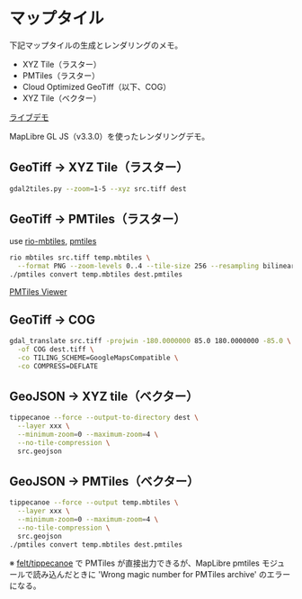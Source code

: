# マップタイル

下記マップタイルの生成とレンダリングのメモ。

- XYZ Tile（ラスター）
- PMTiles（ラスター）
- Cloud Optimized GeoTiff（以下、COG）
- XYZ Tile（ベクター）

[ライブデモ](https://seotaro.github.io/map-tile/)

MapLibre GL JS（v3.3.0）を使ったレンダリングデモ。

## GeoTiff -> XYZ Tile（ラスター）

```bash
gdal2tiles.py --zoom=1-5 --xyz src.tiff dest
```

## GeoTiff -> PMTiles（ラスター）

use [rio-mbtiles](https://github.com/mapbox/rio-mbtiless), [pmtiles](https://github.com/protomaps/go-pmtiles/releases)

```bash
rio mbtiles src.tiff temp.mbtiles \
  --format PNG --zoom-levels 0..4 --tile-size 256 --resampling bilinear
./pmtiles convert temp.mbtiles dest.pmtiles
```

[PMTiles Viewer](https://protomaps.github.io/PMTiles/)

## GeoTiff -> COG

```bash
gdal_translate src.tiff -projwin -180.0000000 85.0 180.0000000 -85.0 \
  -of COG dest.tiff \
  -co TILING_SCHEME=GoogleMapsCompatible \
  -co COMPRESS=DEFLATE
```

## GeoJSON -> XYZ tile（ベクター）

```bash
tippecanoe --force --output-to-directory dest \
  --layer xxx \
  --minimum-zoom=0 --maximum-zoom=4 \
  --no-tile-compression \
  src.geojson
```

## GeoJSON -> PMTiles（ベクター）

```bash
tippecanoe --force --output temp.mbtiles \
  --layer xxx \
  --minimum-zoom=0 --maximum-zoom=4 \
  --no-tile-compression \
  src.geojson
./pmtiles convert temp.mbtiles dest.pmtiles
```

※ [felt/tippecanoe](https://github.com/felt/tippecanoe) で PMTiles が直接出力できるが、MapLibre pmtiles モジュールで読み込んだときに 'Wrong magic number for PMTiles archive' のエラーになる。

